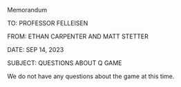 Memorandum

TO: PROFESSOR FELLEISEN

FROM: ETHAN CARPENTER AND MATT STETTER

DATE: SEP 14, 2023

SUBJECT: QUESTIONS ABOUT Q GAME

We do not have any questions about the game at this time.

